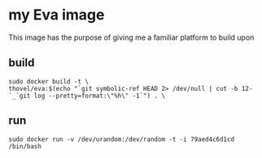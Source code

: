 # my Eva image

This image has the purpose of giving me a familiar platform to build upon

## build

    sudo docker build -t \
    thovel/eva:$(echo "`git symbolic-ref HEAD 2> /dev/null | cut -b 12-`_`git log --pretty=format:\"%h\" -1`") . \

## run

    sudo docker run -v /dev/urandom:/dev/random -t -i 79aed4c6d1cd /bin/bash

